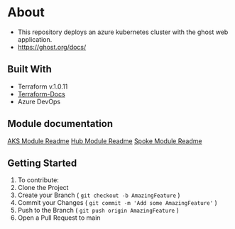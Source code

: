 # About

- This repository deploys an azure kubernetes cluster with the ghost web application.
- https://ghost.org/docs/

## Built With

- Terraform v.1.0.11
- [Terraform-Docs](https://terraform-docs.io/)
- Azure DevOps

## Module documentation

[AKS Module Readme](/infrastructure/modules/aks/README.md)
[Hub Module Readme](/infrastructure/modules/hub/README.md)
[Spoke Module Readme](/infrastructure/modules/spoke/README.md)

## Getting Started

1. To contribute:
2. Clone the Project
3. Create your Branch ( `git checkout -b AmazingFeature` )
4. Commit your Changes ( `git commit -m 'Add some AmazingFeature'` )
5. Push to the Branch ( `git push origin AmazingFeature` )
6. Open a Pull Request to main
